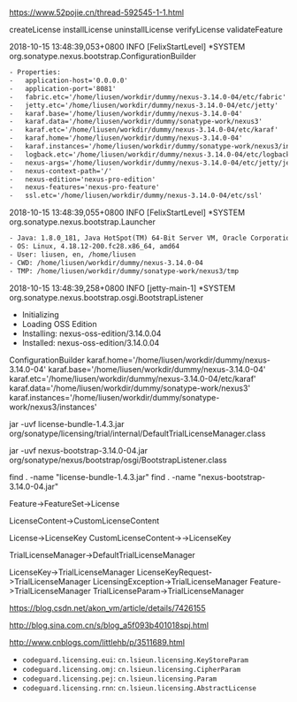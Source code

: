 # 



https://www.52pojie.cn/thread-592545-1-1.html


createLicense
installLicense
uninstallLicense
verifyLicense
validateFeature

2018-10-15 13:48:39,053+0800 INFO  [FelixStartLevel] *SYSTEM org.sonatype.nexus.bootstrap.ConfigurationBuilder 

```txt
- Properties:
-   application-host='0.0.0.0'
-   application-port='8081'
-   fabric.etc='/home/liusen/workdir/dummy/nexus-3.14.0-04/etc/fabric'
-   jetty.etc='/home/liusen/workdir/dummy/nexus-3.14.0-04/etc/jetty'
-   karaf.base='/home/liusen/workdir/dummy/nexus-3.14.0-04'
-   karaf.data='/home/liusen/workdir/dummy/sonatype-work/nexus3'
-   karaf.etc='/home/liusen/workdir/dummy/nexus-3.14.0-04/etc/karaf'
-   karaf.home='/home/liusen/workdir/dummy/nexus-3.14.0-04'
-   karaf.instances='/home/liusen/workdir/dummy/sonatype-work/nexus3/instances'
-   logback.etc='/home/liusen/workdir/dummy/nexus-3.14.0-04/etc/logback'
-   nexus-args='/home/liusen/workdir/dummy/nexus-3.14.0-04/etc/jetty/jetty.xml,/home/liusen/workdir/dummy/nexus-3.14.0-04/etc/jetty/jetty-http.xml,/home/liusen/workdir/dummy/nexus-3.14.0-04/etc/jetty/jetty-requestlog.xml'
-   nexus-context-path='/'
-   nexus-edition='nexus-pro-edition'
-   nexus-features='nexus-pro-feature'
-   ssl.etc='/home/liusen/workdir/dummy/nexus-3.14.0-04/etc/ssl'
```

2018-10-15 13:48:39,055+0800 INFO  [FelixStartLevel] *SYSTEM org.sonatype.nexus.bootstrap.Launcher 
```txt
- Java: 1.8.0_181, Java HotSpot(TM) 64-Bit Server VM, Oracle Corporation, 25.181-b13
- OS: Linux, 4.18.12-200.fc28.x86_64, amd64
- User: liusen, en, /home/liusen
- CWD: /home/liusen/workdir/dummy/nexus-3.14.0-04
- TMP: /home/liusen/workdir/dummy/sonatype-work/nexus3/tmp
```


2018-10-15 13:48:39,258+0800 INFO  [jetty-main-1] *SYSTEM org.sonatype.nexus.bootstrap.osgi.BootstrapListener 

- Initializing
- Loading OSS Edition
- Installing: nexus-oss-edition/3.14.0.04
- Installed: nexus-oss-edition/3.14.0.04


ConfigurationBuilder
karaf.home='/home/liusen/workdir/dummy/nexus-3.14.0-04'
karaf.base='/home/liusen/workdir/dummy/nexus-3.14.0-04'
karaf.etc='/home/liusen/workdir/dummy/nexus-3.14.0-04/etc/karaf'
karaf.data='/home/liusen/workdir/dummy/sonatype-work/nexus3'
karaf.instances='/home/liusen/workdir/dummy/sonatype-work/nexus3/instances'


jar -uvf license-bundle-1.4.3.jar org/sonatype/licensing/trial/internal/DefaultTrialLicenseManager.class

jar -uvf nexus-bootstrap-3.14.0-04.jar org/sonatype/nexus/bootstrap/osgi/BootstrapListener.class

find . -name "license-bundle-1.4.3.jar"
find . -name "nexus-bootstrap-3.14.0-04.jar"



Feature->FeatureSet->License

LicenseContent->CustomLicenseContent

License->LicenseKey
CustomLicenseContent->->LicenseKey

TrialLicenseManager->DefaultTrialLicenseManager

LicenseKey->TrialLicenseManager
LicenseKeyRequest->TrialLicenseManager
LicensingException->TrialLicenseManager
Feature->TrialLicenseManager
TrialLicenseParam->TrialLicenseManager

https://blog.csdn.net/akon_vm/article/details/7426155

http://blog.sina.com.cn/s/blog_a5f093b401018spj.html

http://www.cnblogs.com/littlehb/p/3511689.html

- `codeguard.licensing.eui`: `cn.lsieun.licensing.KeyStoreParam`
- `codeguard.licensing.omj`: `cn.lsieun.licensing.CipherParam`
- `codeguard.licensing.pej`: `cn.lsieun.licensing.Param`
- `codeguard.licensing.rnn`: `cn.lsieun.licensing.AbstractLicense`












